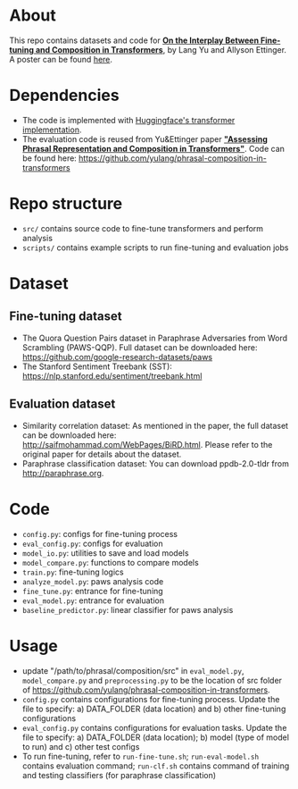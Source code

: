 # About
This repo contains datasets and code for [**On the Interplay Between Fine-tuning and Composition in Transformers**](https://arxiv.org/abs/2105.14668), by Lang Yu and Allyson Ettinger. A poster can be found [here](https://yulang.github.io/files/acl_poster.pdf). 

# Dependencies
- The code is implemented with [Huggingface's transformer implementation](https://github.com/huggingface/transformers).
- The evaluation code is reused from Yu&Ettinger paper [**"Assessing Phrasal Representation and Composition in Transformers"**](https://www.aclweb.org/anthology/2020.emnlp-main.397.pdf). Code can be found here: https://github.com/yulang/phrasal-composition-in-transformers

# Repo structure
- `src/` contains source code to fine-tune transformers and perform analysis
- `scripts/` contains example scripts to run fine-tuning and evaluation jobs

# Dataset
## Fine-tuning dataset
- The Quora Question Pairs dataset in Paraphrase Adversaries from Word Scrambling (PAWS-QQP). Full dataset can be downloaded here: https://github.com/google-research-datasets/paws
- The Stanford Sentiment Treebank (SST): https://nlp.stanford.edu/sentiment/treebank.html
## Evaluation dataset
- Similarity correlation dataset: As mentioned in the paper, the full dataset can be downloaded here: http://saifmohammad.com/WebPages/BiRD.html. Please refer to the original paper for details about the dataset.
- Paraphrase classification dataset: You can download ppdb-2.0-tldr from http://paraphrase.org.

# Code
- `config.py`: configs for fine-tuning process
- `eval_config.py`: configs for evaluation
- `model_io.py`: utilities to save and load models
- `model_compare.py`: functions to compare models
- `train.py`: fine-tuning logics
- `analyze_model.py`: paws analysis code
- `fine_tune.py`: entrance for fine-tuning
- `eval_model.py`: entrance for evaluation
- `baseline_predictor.py`: linear classifier for paws analysis

# Usage
- update "/path/to/phrasal/composition/src" in `eval_model.py`, `model_compare.py` and `preprocessing.py` to be the location of src folder of https://github.com/yulang/phrasal-composition-in-transformers.
- `config.py` contains configurations for fine-tuning process. Update the file to specify: a) DATA_FOLDER (data location) and b) other fine-tuning configurations
- `eval_config.py` contains configurations for evaluation tasks. Update the file to specify: a) DATA_FOLDER (data location); b) model (type of model to run) and c) other test configs
- To run fine-tuning, refer to `run-fine-tune.sh`; `run-eval-model.sh` contains evaluation command; `run-clf.sh` contains command of training and testing classifiers (for paraphrase classification)